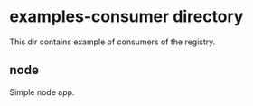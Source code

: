 # examples-consumer directory

This dir contains example of consumers of the registry.


## node

Simple node app.
